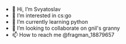 - 👋 Hi, I’m Svyatoslav
- 👀 I’m interested in cs:go
- 🌱 I’m currently learning python
- 💞️ I’m looking to collaborate on gnil's granny
- 📫 How to reach me @fragman_18879657
<!---
Fragman228/Fragman228 is a ✨ special ✨ repository because its `README.md` (this file) appears on your GitHub profile.
You can click the Preview link to take a look at your changes.
--->
